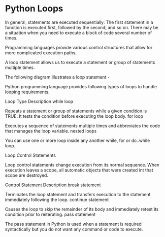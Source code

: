 # Python Loops

In general, statements are executed sequentially: The first statement in a function is executed first, followed by the second, and so on. There may be a situation when you need to execute a block of code several number of times.

Programming languages provide various control structures that allow for more complicated execution paths.

A loop statement allows us to execute a statement or group of statements multiple times.

The following diagram illustrates a loop statement - 





Python programming language provides following types of loops to handle looping requirements.

Loop Type	Description
while loop

Repeats a statement or group of statements while a given condition is TRUE. It tests the condition before executing the loop body.
for loop

Executes a sequence of statements multiple times and abbreviates the code that manages the loop variable.
nested loops

You can use one or more loop inside any another while, for or do..while loop.


Loop Control Statements

Loop control statements change execution from its normal sequence. When execution leaves a scope, all automatic objects that were created int that scope are destroyed.

Control Statement	Description
break statement

Terminates the loop statement and transfers execution to the statement immediately following the loop.
continue statement

Causes the loop to skip the remainder of its body and immediately retest its condition prior to reiterating.
pass statement

The pass statement in Python is used when a statement is required syntactically but you do not want any command or code to execute.
